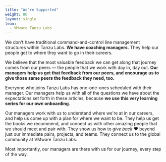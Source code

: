 ```yaml
---
title: "We're Supported"
weight: 80
layout: single
team:
  - VMware Tanzu Labs
---
```


We don't have traditional command-and-control line management structures within Tanzu Labs. **We have coaching managers.** They help our people get to where they want to go in their careers. 

We believe that the most valuable feedback we can get along that journey comes from our peers — the people that we work with day in, day out. **Our managers help us get that feedback from our peers, and encourage us to give those same peers the feedback they need, too.**

Everyone who joins Tanzu Labs has one-one-ones scheduled with their manager. Our managers help us with all of the questions we have about the expectations set forth in these articles, because **we use this very learning series for our own onboarding**. 

Our managers work with us to understand where we're at in our careers, and help us come up with a plan for where we want to be. They help us get the books we recommend, and connect us with other amazing people that we should meet and pair with. They show us how to _give back_ ❤️ beyond just our immediate pairs, projects, and teams. They connect us to the global community at VMware Tanzu Labs.  

Most importantly, our managers are there with us for our journey, every step of the way. 
